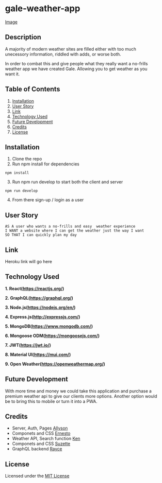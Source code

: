 # gale-weather-app

[Image](!https://raw.githubusercontent.com/AllysonMcGrath/gale-weather-app/main/public/image/Gale-screen-shot.jpg)

## Description
A majority of modern weather sites are filled either with too much unecessory information, riddled with adds, or worse both. 

In order to combat this and give people what they really want a no-frills weather app we have created Gale. Allowing you to get weather as you want it.

## Table of Contents
1. [Installation](##installation)
2. [User Story](##user-story)
3. [Link](##link)
4. [Technology Used](##technology-used)
5. [Future Development](##future-development)
6. [Credits](##credits)
7. [License](##license)

## Installation
1. Clone the repo
2. Run npm install for dependencies
```
npm install
``` 
3. Run npm run develop to start both the client and server
```
npm run develop
```
4. From there sign-up / login as a user

## User Story 
```
AS A user who wants a no-frills and easy  weather experience
I WANT a website where I can get the weather just the way I want
SO THAT I can quickly plan my day
```
## Link 
Heroku link will go here 

## Technology Used
**1. React(https://reactjs.org/)**

**2. GraphQL(https://graphql.org/)**

**3. Node.js(https://nodejs.org/en/)**

**4. Express.js(http://expressjs.com/)**

**5. MongoDB(https://www.mongodb.com/)**

**6. Mongoose ODM(https://mongoosejs.com/)** 

**7. JWT(https://jwt.io/)**

**8. Material UI(https://mui.com/)**

**9. Open Weather(https://openweathermap.org/)**

## Future Development
With more time and money we could take this application and purchase a premium weather api to give our clients more options. Another option would be to bring this to mobile or turn it into a PWA.

## Credits
*  Server, Auth, Pages [Allyson](https://github.com/AllysonMcGrath)
*  Componets and CSS [Ernesto](https://github.com/evalecillos)
*  Weather API, Search function [Ken](https://github.com/kenesei91)
*  Componets and CSS [Suzette](https://github.com/kboston91)
*  GraphQL backend [Rayce](https://github.com/RayceWheat)

## License 
Licensed under the [MIT License](LICENSE)